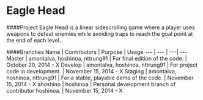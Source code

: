 Eagle Head
====
####Project
Eagle Head is a linear sidescrolling game where a player uses weapons to defeat enemies while avoiding traps to reach the goal point at the end of each level.

####Branches
Name | Contributors | Purpose | Usage
---   | ---   | ---| ---
Master | amontalva, hoshinoa, nttrung91 | For final edition of the code. | October 20, 2014 - X 
Develop | amontalva, hoshinoa, nttrung91 | For project code in development. | November 15, 2014 - X 
Staging | amontalva, hoshinoa, nttrung91 | For a stable, playable demo of the code. | November 15, 2014 - X 
ahoshino | hoshinoa | Personal development branch of contributor hoshinoa. | November 15, 2014 - X 
